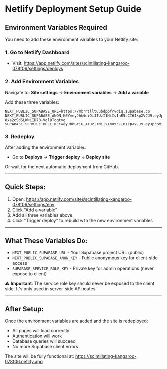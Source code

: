 # Netlify Deployment Setup Guide

## Environment Variables Required

You need to add these environment variables to your Netlify site:

### 1. Go to Netlify Dashboard
- Visit: https://app.netlify.com/sites/scintillating-kangaroo-078f06/settings/deploys

### 2. Add Environment Variables

Navigate to: **Site settings** → **Environment variables** → **Add a variable**

Add these three variables:

```
NEXT_PUBLIC_SUPABASE_URL=https://mbrrtlltuubdppfrvdiq.supabase.co
NEXT_PUBLIC_SUPABASE_ANON_KEY=eyJhbGciOiJIUzI1NiIsInR5cCI6IkpXVCJ9.eyJpc3MiOiJzdXBhYmFzZSIsInJlZiI6Im1icnJ0bGx0dXViZHBwZnJ2ZGlxIiwicm9sZSI6ImFub24iLCJpYXQiOjE3NjAzNTE1NTIsImV4cCI6MjA3NTkyNzU1Mn0.EOTEBXA2ctYx86k-8xa2cSdSLWNLID78-Vgl8Togtvg
SUPABASE_SERVICE_ROLE_KEY=eyJhbGciOiJIUzI1NiIsInR5cCI6IkpXVCJ9.eyJpc3MiOiJzdXBhYmFzZSIsInJlZiI6Im1icnJ0bGx0dXViZHBwZnJ2ZGlxIiwicm9sZSI6InNlcnZpY2Vfcm9sZSIsImlhdCI6MTc2MDM1MTU1MiwiZXhwIjoyMDc1OTI3NTUyfQ.tRDNrX5GoJr7XPK1YHKyCs_LPu7RlXXPVIH7RUSA2tk
```

### 3. Redeploy

After adding the environment variables:
- Go to **Deploys** → **Trigger deploy** → **Deploy site**

Or wait for the next automatic deployment from GitHub.

---

## Quick Steps:

1. Open: https://app.netlify.com/sites/scintillating-kangaroo-078f06/settings/env
2. Click "Add a variable"
3. Add all three variables above
4. Click "Trigger deploy" to rebuild with the new environment variables

---

## What These Variables Do:

- `NEXT_PUBLIC_SUPABASE_URL` - Your Supabase project URL (public)
- `NEXT_PUBLIC_SUPABASE_ANON_KEY` - Public anonymous key for client-side access
- `SUPABASE_SERVICE_ROLE_KEY` - Private key for admin operations (never expose to client)

⚠️ **Important**: The service role key should never be exposed to the client side. It's only used in server-side API routes.

---

## After Setup:

Once the environment variables are added and the site is redeployed:
- All pages will load correctly
- Authentication will work
- Database queries will succeed
- No more Supabase client errors

The site will be fully functional at: https://scintillating-kangaroo-078f06.netlify.app
